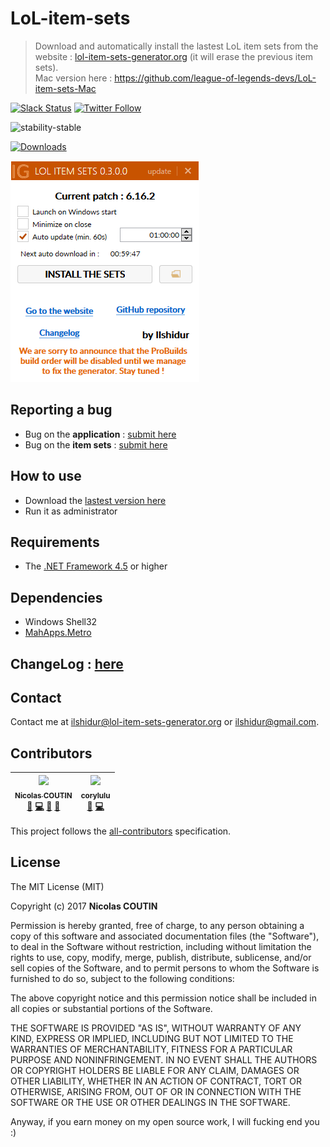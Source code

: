 # LoL-item-sets

> Download and automatically install the lastest LoL item sets from the website : [lol-item-sets-generator.org](https://lol-item-sets-generator.org) (it will erase the previous item sets).<br/>
Mac version here : https://github.com/league-of-legends-devs/LoL-item-sets-Mac

[![Slack Status](https://slack.lol-item-sets-generator.org/badge.svg)](https://slack.lol-item-sets-generator.org/)
[![Twitter Follow](https://img.shields.io/twitter/follow/LoL_item_sets.svg?style=social&label=Follow)](https://twitter.com/Unreal_IRCd)

![stability-stable](https://img.shields.io/badge/stability-stable-green.svg)

[![Downloads](https://img.shields.io/github/downloads/league-of-legends-devs/LoL-item-sets/total.svg)](https://github.com/league-of-legends-devs/LoL-item-sets/releases)

![preview](preview.png)

## Reporting a bug

* Bug on the **application** : [submit here](https://github.com/league-of-legends-devs/LoL-item-sets/issues/new)
* Bug on the **item sets** : [submit here](https://github.com/league-of-legends-devs/feeder.lol-item-sets-generator.org/issues/new)

## How to use
- Download the [lastest version here](https://lol-item-sets-generator.org/downloads/sets-from-website)
- Run it as administrator

## Requirements
- The [.NET Framework 4.5](https://www.microsoft.com/en-US/download/details.aspx?id=30653) or higher

## Dependencies

- Windows Shell32
- [MahApps.Metro](http://mahapps.com/)

## ChangeLog : [here](https://github.com/league-of-legends-devs/LoL-item-sets/blob/master/CHANGELOG.md)

## Contact

Contact me at [ilshidur@lol-item-sets-generator.org](mailto:ilshidur@lol-item-sets-generator.org) or [ilshidur@gmail.com](mailto:ilshidur@gmail.com).

## Contributors

<!-- ALL-CONTRIBUTORS-LIST:START - Do not remove or modify this section -->
| [<img src="https://avatars2.githubusercontent.com/u/6564012?v=3" width="100px;"/><br /><sub>Nicolas COUTIN</sub>](https://www.nicolas-coutin.fr)<br />[💬](#question-Ilshidur "Answering Questions") [💻](https://github.com/league-of-legends-devs/LoL-item-sets/commits?author=Ilshidur "Code") [🎨](#design-Ilshidur "Design") [📖](https://github.com/league-of-legends-devs/LoL-item-sets/commits?author=Ilshidur "Documentation") | [<img src="https://avatars0.githubusercontent.com/u/510057?v=3" width="100px;"/><br /><sub>corylulu</sub>](https://github.com/corylulu)<br />[🐛](https://github.com/league-of-legends-devs/LoL-item-sets/issues?q=author%3Acorylulu "Bug reports") [💻](https://github.com/league-of-legends-devs/LoL-item-sets/commits?author=corylulu "Code") |
| :---: | :---: |
<!-- ALL-CONTRIBUTORS-LIST:END -->

This project follows the [all-contributors](https://github.com/kentcdodds/all-contributors) specification.

## License

The MIT License (MIT)

Copyright (c) 2017 **Nicolas COUTIN**

Permission is hereby granted, free of charge, to any person obtaining a copy
of this software and associated documentation files (the "Software"), to deal
in the Software without restriction, including without limitation the rights
to use, copy, modify, merge, publish, distribute, sublicense, and/or sell
copies of the Software, and to permit persons to whom the Software is
furnished to do so, subject to the following conditions:

The above copyright notice and this permission notice shall be included in all
copies or substantial portions of the Software.

THE SOFTWARE IS PROVIDED "AS IS", WITHOUT WARRANTY OF ANY KIND, EXPRESS OR
IMPLIED, INCLUDING BUT NOT LIMITED TO THE WARRANTIES OF MERCHANTABILITY,
FITNESS FOR A PARTICULAR PURPOSE AND NONINFRINGEMENT. IN NO EVENT SHALL THE
AUTHORS OR COPYRIGHT HOLDERS BE LIABLE FOR ANY CLAIM, DAMAGES OR OTHER
LIABILITY, WHETHER IN AN ACTION OF CONTRACT, TORT OR OTHERWISE, ARISING FROM,
OUT OF OR IN CONNECTION WITH THE SOFTWARE OR THE USE OR OTHER DEALINGS IN THE
SOFTWARE.

Anyway, if you earn money on my open source work, I will fucking end you :)
